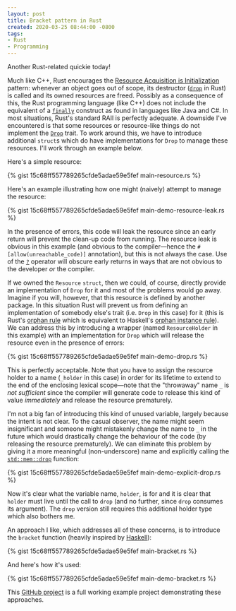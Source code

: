 ```yaml
---
layout: post
title: Bracket pattern in Rust
created: 2020-03-25 08:44:00 -0800
tags:
- Rust
- Programming
---
```

Another Rust-related quickie today!

Much like C++, Rust encourages the [Resource Acquisition is Initialization][raii] pattern: whenever an object goes out of scope, its destructor ([`drop`][drop-method] in Rust) is called and its owned resources are freed. Possibly as a consequence of this, the Rust programming language (like C++) does not include the equivalent of a [`finally`][try-finally] construct as found in languages like Java and C#. In most situations, Rust's standard RAII is perfectly adequate. A downside I've encountered is that some resources or resource-like things do not implement the [`Drop`][drop-trait] trait. To work around this, we have to introduce additional `struct`s which do have implementations for `Drop` to manage these resources. I'll work through an example below.

Here's a simple resource:

{% gist 15c68ff557789265cfde5adae59e5fef main-resource.rs %}

Here's an example illustrating how one might (naively) attempt to manage the resource:

{% gist 15c68ff557789265cfde5adae59e5fef main-demo-resource-leak.rs %}

In the presence of errors, this code will leak the resource since an early return will prevent the clean-up code from running. The resource leak is obvious in this example (and obvious to the compiler&mdash;hence the `#[allow(unreachable_code)]` annotation), but this is not always the case. Use of the [`?`][try-operator] operator will obscure early returns in ways that are not obvious to the developer _or_ the compiler.

If we owned the `Resource` `struct`, then we could, of course, directly provide an implementation of `Drop` for it and most of the problems would go away. Imagine if you will, however, that this resource is defined by another package. In this situation Rust will prevent us from defining an implementation of somebody else's trait (i.e. `Drop` in this case) for it (this is Rust's [orphan rule][orphan-rule] which is equivalent to Haskell's [orphan instance rule][orphan-instance]). We can address this by introducing a wrapper (named `ResourceHolder` in this example) with an implementation for `Drop` which will release the resource even in the presence of errors:

{% gist 15c68ff557789265cfde5adae59e5fef main-demo-drop.rs %}

This is perfectly acceptable. Note that you have to assign the resource holder to a name (`_holder` in this case) in order for its lifetime to extend to the end of the enclosing lexical scope&mdash;note that the "throwaway" name `_` is _not sufficient_ since the compiler will generate code to release this kind of value _immediately_ and release the resource prematurely.

I'm not a big fan of introducing this kind of unused variable, largely because the intent is not clear. To the casual observer, the name might seem insignificant and someone might mistakenly change the name to `_` in the future which would drastically change the behaviour of the code (by releasing the resource prematurely). We can eliminate this problem by giving it a more meaningful (non-underscore) name and explicitly calling the [`std::mem::drop`][std-mem-drop] function:

{% gist 15c68ff557789265cfde5adae59e5fef main-demo-explicit-drop.rs %}

Now it's clear what the variable name, `holder`, is for and it is clear that `holder` must live until the call to `drop` (and no further, since `drop` consumes its argument). The `drop` version still requires this additional holder type which also bothers me.

An approach I like, which addresses all of these concerns, is to introduce the `bracket` function (heavily inspired by [Haskell][bracket-pattern-haskell]):

{% gist 15c68ff557789265cfde5adae59e5fef main-bracket.rs %}

And here's how it's used:

{% gist 15c68ff557789265cfde5adae59e5fef main-demo-bracket.rs %}

This [GitHub project][bracket-pattern] is a full working example project demonstrating these approaches.

[bracket-pattern]: https://github.com/rcook/bracket-pattern
[bracket-pattern-haskell]: https://wiki.haskell.org/Bracket_pattern
[drop-trait]: https://doc.rust-lang.org/std/ops/trait.Drop.html
[drop-method]: https://doc.rust-lang.org/std/ops/trait.Drop.html#tymethod.drop
[orphan-instance]: https://wiki.haskell.org/Orphan_instance
[orphan-rule]: https://internals.rust-lang.org/t/revisit-orphan-rules/7795
[raii]: https://doc.rust-lang.org/rust-by-example/scope/raii.html
[std-mem-drop]: https://doc.rust-lang.org/std/mem/fn.drop.html
[try-finally]: https://docs.microsoft.com/en-us/dotnet/csharp/language-reference/keywords/try-finally
[try-operator]: https://doc.rust-lang.org/edition-guide/rust-2018/error-handling-and-panics/the-question-mark-operator-for-easier-error-handling.html
